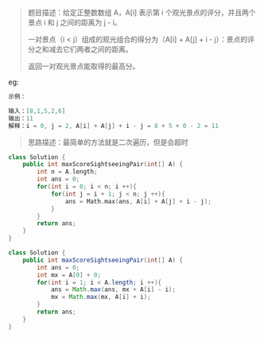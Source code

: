 > 题目描述：给定正整数数组 A，A[i] 表示第 i 个观光景点的评分，并且两个景点 i 和 j 之间的距离为 j - i。
>
> 一对景点（i < j）组成的观光组合的得分为（A[i] + A[j] + i - j）：景点的评分之和减去它们两者之间的距离。
>
> 返回一对观光景点能取得的最高分。
>

eg:

```java
示例：

输入：[8,1,5,2,6]
输出：11
解释：i = 0, j = 2, A[i] + A[j] + i - j = 8 + 5 + 0 - 2 = 11
```

> 思路描述：最简单的方法就是二次遍历，但是会超时
>

```C++
class Solution {
    public int maxScoreSightseeingPair(int[] A) {
        int n = A.length;
        int ans = 0;
        for(int i = 0; i < n; i ++){
            for(int j = i + 1; j < n; j ++){
                ans = Math.max(ans, A[i] + A[j] + i - j);
            }
        }
        return ans;
    }
}
```



```java
class Solution {
    public int maxScoreSightseeingPair(int[] A) {
        int ans = 0;
        int mx = A[0] + 0;
        for(int i = 1; i < A.length; i ++){
            ans = Math.max(ans, mx + A[i] - i);
            mx = Math.max(mx, A[i] + i);
        }
        return ans;
    }
}
```

